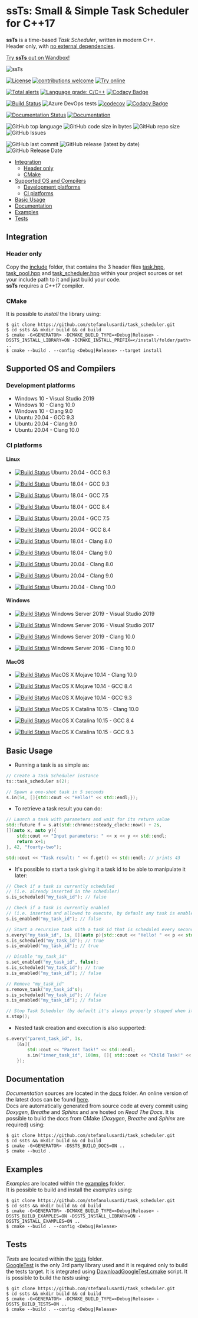 # ssTs: Small &amp; Simple Task Scheduler for C++17

**ssTs** is a time-based *Task Scheduler*, written in modern C++.  
Header only, with [no external dependencies](#tests).

[Try **ssTs** out on Wandbox!](https://wandbox.org/permlink/yTJVogjpcsZzzyNq)

![ssTs](/docs/logo/ssts_logo.png) 


[![License](https://img.shields.io/badge/License-MIT-blue)](https://github.com/StefanoLusardi/task_scheduler/blob/master/LICENSE) 
[![contributions welcome](https://img.shields.io/badge/contributions-welcome-brightgreen.svg?style=flat)](https://github.com/StefanoLusardi/task_scheduler/issues) 
[![Try online](https://img.shields.io/badge/try-online-orange.svg)](https://wandbox.org/permlink/yTJVogjpcsZzzyNq) 

[![Total alerts](https://img.shields.io/lgtm/alerts/g/StefanoLusardi/task_scheduler.svg?logo=lgtm&logoWidth=18)](https://lgtm.com/projects/g/StefanoLusardi/task_scheduler/alerts/) 
[![Language grade: C/C++](https://img.shields.io/lgtm/grade/cpp/g/StefanoLusardi/task_scheduler.svg?logo=lgtm&logoWidth=18)](https://lgtm.com/projects/g/StefanoLusardi/task_scheduler/context:cpp) 
[![Codacy Badge](https://app.codacy.com/project/badge/Grade/145999f67a5f4d25acec749b0896e47d)](https://www.codacy.com/manual/StefanoLusardi/task_scheduler/dashboard?utm_source=github.com&amp;utm_medium=referral&amp;utm_content=StefanoLusardi/task_scheduler&amp;utm_campaign=Badge_Grade) 

[![Build Status](https://stefanolusardi.visualstudio.com/ssts/_apis/build/status/ssts?branchName=master)](https://stefanolusardi.visualstudio.com/ssts/_build/latest?definitionId=16&branchName=master) 
![Azure DevOps tests](https://img.shields.io/azure-devops/tests/stefanolusardi/ssts/16) 
[![codecov](https://codecov.io/gh/StefanoLusardi/task_scheduler/branch/master/graph/badge.svg)](https://codecov.io/gh/StefanoLusardi/task_scheduler) 
[![Codacy Badge](https://app.codacy.com/project/badge/Coverage/82f58a941701453eba4f7d610660cf55)](https://www.codacy.com/gh/StefanoLusardi/task_scheduler/dashboard?utm_source=github.com&amp;utm_medium=referral&amp;utm_content=StefanoLusardi/task_scheduler&amp;utm_campaign=Badge_Coverage) 

[![Documentation Status](https://readthedocs.org/projects/task-scheduler/badge/?version=latest)](https://task-scheduler.readthedocs.io/en/latest/?badge=latest) 
[![Documentation](https://codedocs.xyz/StefanoLusardi/task_scheduler.svg)](https://codedocs.xyz/StefanoLusardi/task_scheduler/) 

![GitHub top language](https://img.shields.io/github/languages/top/stefanolusardi/task_scheduler) 
![GitHub code size in bytes](https://img.shields.io/github/languages/code-size/stefanolusardi/task_scheduler) 
![GitHub repo size](https://img.shields.io/github/repo-size/stefanolusardi/task_scheduler) 
![GitHub Issues](https://img.shields.io/github/issues/stefanolusardi/task_scheduler) 

![GitHub last commit](https://img.shields.io/github/last-commit/stefanolusardi/task_scheduler) 
![GitHub release (latest by date)](https://img.shields.io/github/v/release/stefanolusardi/task_scheduler) 
![GitHub Release Date](https://img.shields.io/github/release-date/stefanolusardi/task_scheduler) 

- [Integration](#integration)
  - [Header only](#header-only)
  - [CMake](#cmake)
- [Supported OS and Compilers](#supported-os-and-compilers)
  - [Development platforms](#development-platforms)
  - [CI platforms](#ci-platforms)
- [Basic Usage](#basic-usage)
- [Documentation](#documentation)
- [Examples](#examples)
- [Tests](#tests)

## Integration

### Header only
Copy the [include](/include) folder, that contains the 3 header files [task.hpp](/include/ssts/task.hpp), [task_pool.hpp](/include/ssts/task_pool.hpp) and [task_scheduler.hpp](/include/ssts/task_scheduler.hpp) within your project sources or set your include path to it and just build your code.  
**ssTs** requires a *C++17* compiler.

### CMake
It is possible to *install* the library using:
```console
$ git clone https://github.com/stefanolusardi/task_scheduler.git
$ cd ssts && mkdir build && cd build
$ cmake -G<GENERATOR> -DCMAKE_BUILD_TYPE=<Debug|Release> -DSSTS_INSTALL_LIBRARY=ON -DCMAKE_INSTALL_PREFIX=</install/folder/path> ..
$ cmake --build . --config <Debug|Release> --target install 
```

## Supported OS and Compilers

### Development platforms
*  Windows 10 - Visual Studio 2019
*  Windows 10 - Clang 10.0
*  Windows 10 - Clang 9.0
*  Ubuntu 20.04 - GCC 9.3
*  Ubuntu 20.04 - Clang 9.0
*  Ubuntu 20.04 - Clang 10.0

### CI platforms

#### Linux

*  [![Build Status](https://stefanolusardi.visualstudio.com/ssts/_apis/build/status/ssts?branchName=master&jobName=Ubuntu2004_GCC9)](https://stefanolusardi.visualstudio.com/ssts/_build/latest?definitionId=16&branchName=master)
Ubuntu 20.04 - GCC 9.3

*  [![Build Status](https://stefanolusardi.visualstudio.com/ssts/_apis/build/status/ssts?branchName=master&jobName=Ubuntu1804_GCC9)](https://stefanolusardi.visualstudio.com/ssts/_build/latest?definitionId=16&branchName=master)
Ubuntu 18.04 - GCC 9.3

*  [![Build Status](https://stefanolusardi.visualstudio.com/ssts/_apis/build/status/ssts?branchName=master&jobName=Ubuntu1804_GCC7)](https://stefanolusardi.visualstudio.com/ssts/_build/latest?definitionId=16&branchName=master)
Ubuntu 18.04 - GCC 7.5

*  [![Build Status](https://stefanolusardi.visualstudio.com/ssts/_apis/build/status/ssts?branchName=master&jobName=Ubuntu1804_GCC8)](https://stefanolusardi.visualstudio.com/ssts/_build/latest?definitionId=16&branchName=master)
Ubuntu 18.04 - GCC 8.4

*  [![Build Status](https://stefanolusardi.visualstudio.com/ssts/_apis/build/status/ssts?branchName=master&jobName=Ubuntu2004_GCC7)](https://stefanolusardi.visualstudio.com/ssts/_build/latest?definitionId=16&branchName=master)
Ubuntu 20.04 - GCC 7.5

*  [![Build Status](https://stefanolusardi.visualstudio.com/ssts/_apis/build/status/ssts?branchName=master&jobName=Ubuntu2004_GCC8)](https://stefanolusardi.visualstudio.com/ssts/_build/latest?definitionId=16&branchName=master)
Ubuntu 20.04 - GCC 8.4

*  [![Build Status](https://stefanolusardi.visualstudio.com/ssts/_apis/build/status/ssts?branchName=master&jobName=Ubuntu1804_Clang8)](https://stefanolusardi.visualstudio.com/ssts/_build/latest?definitionId=16&branchName=master)
Ubuntu 18.04 - Clang 8.0

*  [![Build Status](https://stefanolusardi.visualstudio.com/ssts/_apis/build/status/ssts?branchName=master&jobName=Ubuntu1804_Clang9)](https://stefanolusardi.visualstudio.com/ssts/_build/latest?definitionId=16&branchName=master)
Ubuntu 18.04 - Clang 9.0

*  [![Build Status](https://stefanolusardi.visualstudio.com/ssts/_apis/build/status/ssts?branchName=master&jobName=Ubuntu2004_Clang8)](https://stefanolusardi.visualstudio.com/ssts/_build/latest?definitionId=16&branchName=master)
Ubuntu 20.04 - Clang 8.0

*  [![Build Status](https://stefanolusardi.visualstudio.com/ssts/_apis/build/status/ssts?branchName=master&jobName=Ubuntu2004_Clang9)](https://stefanolusardi.visualstudio.com/ssts/_build/latest?definitionId=16&branchName=master)
Ubuntu 20.04 - Clang 9.0

*  [![Build Status](https://stefanolusardi.visualstudio.com/ssts/_apis/build/status/ssts?branchName=master&jobName=Ubuntu2004_Clang10)](https://stefanolusardi.visualstudio.com/ssts/_build/latest?definitionId=16&branchName=master)
Ubuntu 20.04 - Clang 10.0

#### Windows

*  [![Build Status](https://stefanolusardi.visualstudio.com/ssts/_apis/build/status/ssts?branchName=master&jobName=Windows2019_VisualStudio2019)](https://stefanolusardi.visualstudio.com/ssts/_build/latest?definitionId=16&branchName=master)
Windows Server 2019 - Visual Studio 2019

*  [![Build Status](https://stefanolusardi.visualstudio.com/ssts/_apis/build/status/ssts?branchName=master&jobName=Windows2016_VisualStudio2017)](https://stefanolusardi.visualstudio.com/ssts/_build/latest?definitionId=16&branchName=master)
Windows Server 2016 - Visual Studio 2017

*  [![Build Status](https://stefanolusardi.visualstudio.com/ssts/_apis/build/status/ssts?branchName=master&jobName=Windows2019_Clang10)](https://stefanolusardi.visualstudio.com/ssts/_build/latest?definitionId=16&branchName=master)
Windows Server 2019 - Clang 10.0

*  [![Build Status](https://stefanolusardi.visualstudio.com/ssts/_apis/build/status/ssts?branchName=master&jobName=Windows2016_Clang10)](https://stefanolusardi.visualstudio.com/ssts/_build/latest?definitionId=16&branchName=master)
Windows Server 2016 - Clang 10.0

#### MacOS

*  [![Build Status](https://stefanolusardi.visualstudio.com/ssts/_apis/build/status/ssts?branchName=master&jobName=MacOSMojave1014_Clang10)](https://stefanolusardi.visualstudio.com/ssts/_build/latest?definitionId=16&branchName=master)
MacOS X Mojave 10.14 - Clang 10.0

*  [![Build Status](https://stefanolusardi.visualstudio.com/ssts/_apis/build/status/ssts?branchName=master&jobName=MacOSMojave1014_GCC8)](https://stefanolusardi.visualstudio.com/ssts/_build/latest?definitionId=16&branchName=master)
MacOS X Mojave 10.14 - GCC 8.4

*  [![Build Status](https://stefanolusardi.visualstudio.com/ssts/_apis/build/status/ssts?branchName=master&jobName=MacOSMojave1014_GCC9)](https://stefanolusardi.visualstudio.com/ssts/_build/latest?definitionId=16&branchName=master)
MacOS X Mojave 10.14 - GCC 9.3

*  [![Build Status](https://stefanolusardi.visualstudio.com/ssts/_apis/build/status/ssts?branchName=master&jobName=MacOSCatalina1015_Clang10)](https://stefanolusardi.visualstudio.com/ssts/_build/latest?definitionId=16&branchName=master)
MacOS X Catalina 10.15 - Clang 10.0

*  [![Build Status](https://stefanolusardi.visualstudio.com/ssts/_apis/build/status/ssts?branchName=master&jobName=MacOSCatalina1015_GCC8)](https://stefanolusardi.visualstudio.com/ssts/_build/latest?definitionId=16&branchName=master)
MacOS X Catalina 10.15 - GCC 8.4

*  [![Build Status](https://stefanolusardi.visualstudio.com/ssts/_apis/build/status/ssts?branchName=master&jobName=MacOSCatalina1015_GCC9)](https://stefanolusardi.visualstudio.com/ssts/_build/latest?definitionId=16&branchName=master)
MacOS X Catalina 10.15 - GCC 9.3

## Basic Usage

*  Running a task is as simple as:
```cpp
// Create a Task Scheduler instance
ts::task_scheduler s(2);

// Spawn a one-shot task in 5 seconds
s.in(5s, []{std::cout << "Hello!" << std::endl;});
```

*  To retrieve a task result you can do:
```cpp
// Launch a task with parameters and wait for its return value
std::future f = s.at(std::chrono::steady_clock::now() + 2s, 
[](auto x, auto y){ 
    std::cout << "Input parameters: " << x << y << std::endl;
    return x+1; 
}, 42, "fourty-two");

std::cout << "Task result: " << f.get() << std::endl; // prints 43
```

*  It's possible to start a task giving it a task id to be able to manipulate it later:
```cpp
// Check if a task is currently scheduled 
// (i.e. already inserted in the scheduler)
s.is_scheduled("my_task_id"); // false

// Check if a task is currently enabled
// (i.e. inserted and allowed to execute, by default any task is enabled)
s.is_enabled("my_task_id"); // false

// Start a recursive task with a task id that is scheduled every second
s.every("my_task_id", 1s, [](auto p){std::cout << "Hello! " << p << std::endl;}, "some_task_parameter");
s.is_scheduled("my_task_id"); // true
s.is_enabled("my_task_id"); // true

// Disable "my_task_id"
s.set_enabled("my_task_id", false);
s.is_scheduled("my_task_id"); // true
s.is_enabled("my_task_id"); // false

// Remove "my_task_id"
s.remove_task("my_task_id"s);
s.is_scheduled("my_task_id"); // false
s.is_enabled("my_task_id"); // false

// Stop Task Scheduler (by default it's always properly stopped when it goes out of scope)
s.stop();
```

*  Nested task creation and execution is also supported:
```cpp
s.every("parent_task_id", 1s, 
    [&s]{ 
        std::cout << "Parent Task!" << std::endl;
        s.in("inner_task_id", 100ms, []{ std::cout << "Child Task!" << std::endl; });
    });
```

## Documentation
*Documentation* sources are located in the [docs](/docs) folder.
An online version of the latest docs can be found [here](https://task-scheduler.readthedocs.io/en/latest/).  
Docs are automatically generated from source code at every commit using *Doxygen*, *Breathe* and *Sphinx* and are hosted on *Read The Docs*.
It is possible to build the docs from CMake (*Doxygen*, *Breathe* and *Sphinx* are required) using:
```console
$ git clone https://github.com/stefanolusardi/task_scheduler.git
$ cd ssts && mkdir build && cd build
$ cmake -G<GENERATOR> -DSSTS_BUILD_DOCS=ON ..
$ cmake --build . 
```

## Examples
*Examples* are located within the [examples](/examples) folder.  
It is possible to build and install the *examples* using:
```console
$ git clone https://github.com/stefanolusardi/task_scheduler.git
$ cd ssts && mkdir build && cd build
$ cmake -G<GENERATOR> -DCMAKE_BUILD_TYPE=<Debug|Release> -DSSTS_BUILD_EXAMPLES=ON -DSSTS_INSTALL_LIBRARY=ON -DSSTS_INSTALL_EXAMPLES=ON ..
$ cmake --build . --config <Debug|Release>
```

## Tests
*Tests* are located within the [tests](/tests) folder.  
[GoogleTest](https://github.com/google/googletest) is the only 3rd party library used and it is required only to build the tests target.
It is integrated using [DownloadGoogleTest.cmake](/cmake/DownloadGoogleTest.cmake) script. 
It is possible to build the *tests* using:
```console
$ git clone https://github.com/stefanolusardi/task_scheduler.git
$ cd ssts && mkdir build && cd build
$ cmake -G<GENERATOR> -DCMAKE_BUILD_TYPE=<Debug|Release> -DSSTS_BUILD_TESTS=ON ..
$ cmake --build . --config <Debug|Release>
```

